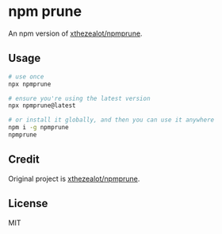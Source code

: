 # npm prune

An npm version of [xthezealot/npmprune][repo].

## Usage

```bash
# use once
npx npmprune

# ensure you're using the latest version
npx npmprune@latest

# or install it globally, and then you can use it anywhere
npm i -g npmprune
npmprune
```

## Credit

Original project is [xthezealot/npmprune][repo].

[repo]: https://github.com/xthezealot/npmprune

## License

MIT
